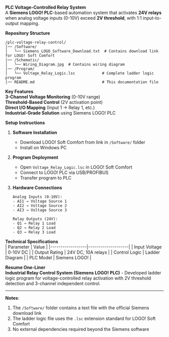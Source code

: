 **PLC Voltage-Controlled Relay System**  
A **Siemens LOGO! PLC**-based automation system that activates **24V relays** when analog voltage inputs (0-10V) exceed **2V threshold**, with 1:1 input-to-output mapping.

**Repository Structure**  
```
/plc-voltage-relay-control/
│── /Software/
│   └── Siemens_LOGO_Software_Download.txt  # Contains download link for LOGO! Soft Comfort
│── /Schematic/
│   └── Wiring_Diagram.jpg  # Contains wiring diagram
│── /Program/
│   └── Voltage_Relay_Logic.lsc            # Complete ladder logic program
│── README.md                              # This documentation file
```

**Key Features**  
**3-Channel Voltage Monitoring** (0-10V range)  
**Threshold-Based Control** (2V activation point)  
**Direct I/O Mapping** (Input 1 → Relay 1, etc.)  
**Industrial-Grade Solution** using Siemens LOGO! PLC  

**Setup Instructions**  
1. **Software Installation**  
   - Download LOGO! Soft Comfort from link in `/Software/` folder  
   - Install on Windows PC  

2. **Program Deployment**  
   - Open `Voltage_Relay_Logic.lsc` in LOGO! Soft Comfort  
   - Connect to LOGO! PLC via USB/PROFIBUS  
   - Transfer program to PLC  

3. **Hardware Connections**  
   ```
   Analog Inputs (0-10V):
   - AI1 → Voltage Source 1
   - AI2 → Voltage Source 2  
   - AI3 → Voltage Source 3
   
   Relay Outputs (24V):
   - Q1 → Relay 1 Load
   - Q2 → Relay 2 Load
   - Q3 → Relay 3 Load
   ```

**Technical Specifications**  
| Parameter        | Value              |
|------------------|--------------------|
| Input Voltage    | 0-10V DC           |
| Output Rating    | 24V DC, 10A relays |
| Control Logic    | Ladder Diagram     |
| PLC Model        | Siemens LOGO!      |

**Resume One-Liner**  
**Industrial Relay Control System (Siemens LOGO! PLC)** - Developed ladder logic program for voltage-controlled relay activation with 2V threshold detection and 3-channel independent control.

---

**Notes**:
1. The `/Software/` folder contains a text file with the official Siemens download link
2. The ladder logic file uses the `.lsc` extension standard for LOGO! Soft Comfort
3. No external dependencies required beyond the Siemens software

